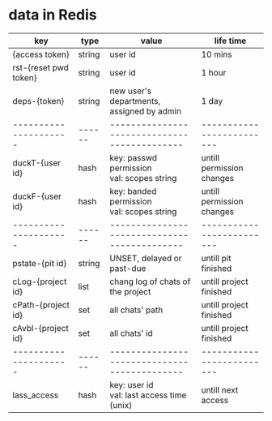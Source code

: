 # data in Redis

| key                   | type   | value                                        | life time                 |
| --------------------- | ------ | -------------------------------------------- | ------------------------- |
| {access token}        | string | user id                                      | 10 mins                   |
| rst-{reset pwd token} | string | user id                                      | 1 hour                    |
| deps-{token}          | string | new user's departments, assigned by admin    | 1 day                     |
| --------------------- | ------ | -------------------------------------------- | ------------------------- |
| duckT-{user id}       | hash   | key: passwd permission<br>val: scopes string | untill permission changes |
| duckF-{user id}       | hash   | key: banded permission<br>val: scopes string | untill permission changes |
| --------------------- | ------ | -------------------------------------------- | ------------------------- |
| pstate-{pit id}       | string | UNSET, delayed or past-due                   | untill pit finished       |
| cLog-{project id}     | list   | chang log of chats of the project            | untill project finished   |
| cPath-{project id}    | set    | all chats' path                              | untill project finished   |
| cAvbl-{project id}    | set    | all chats' id                                | untill project finished   |
| --------------------- | ------ | -------------------------------------------- | ------------------------- |
| lass_access           | hash   | key: user id<br>val: last access time (unix) | untill next access        |
